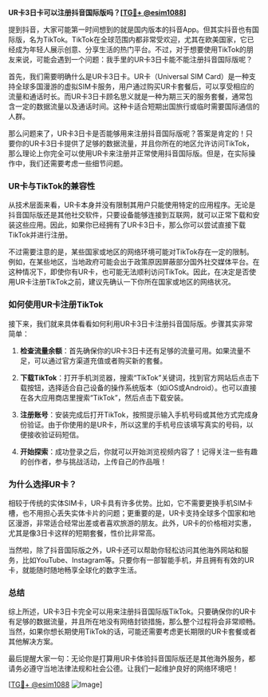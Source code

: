 **UR卡3日卡可以注册抖音国际版吗？[[TG💪+ @esim1088](https://t.me/s/esim1088)]**

提到抖音，大家可能第一时间想到的就是国内版本的抖音App。但其实抖音也有国际版，名为TikTok。TikTok在全球范围内都非常受欢迎，尤其在欧美国家，它已经成为年轻人展示创意、分享生活的热门平台。不过，对于想要使用TikTok的朋友来说，可能会遇到一个问题：我手里的UR卡3日卡能不能注册抖音国际版呢？

首先，我们需要明确什么是UR卡3日卡。UR卡（Universal SIM Card）是一种支持全球多国漫游的虚拟SIM卡服务，用户通过购买UR卡套餐后，可以享受相应的流量和通话时长。而UR卡3日卡顾名思义就是一种为期三天的服务套餐，通常包含一定的数据流量以及通话时间。这种卡适合短期出国旅行或临时需要国际通信的人群。

那么问题来了，UR卡3日卡是否能够用来注册抖音国际版呢？答案是肯定的！只要你的UR卡3日卡提供了足够的数据流量，并且你所在的地区允许访问TikTok，那么理论上你完全可以使用UR卡来注册并正常使用抖音国际版。但是，在实际操作中，我们还需要考虑一些细节问题。

### **UR卡与TikTok的兼容性**

从技术层面来看，UR卡本身并没有限制其用户只能使用特定的应用程序。无论是抖音国际版还是其他社交软件，只要设备能够连接到互联网，就可以正常下载和安装这些应用。因此，如果你已经拥有了UR卡3日卡，那么你可以尝试直接下载TikTok并进行注册。

不过需要注意的是，某些国家或地区的网络环境可能对TikTok存在一定的限制。例如，在某些地区，当地政府可能会出于政策原因屏蔽部分国外社交媒体平台。在这种情况下，即使你有UR卡，也可能无法顺利访问TikTok。因此，在决定是否使用UR卡注册TikTok之前，建议先确认一下你所在国家或地区的网络状况。

### **如何使用UR卡注册TikTok**

接下来，我们就来具体看看如何利用UR卡3日卡注册抖音国际版。步骤其实非常简单：

1. **检查流量余额**：首先确保你的UR卡3日卡还有足够的流量可用。如果流量不足，可以通过官方渠道充值或者购买新的套餐。
   
2. **下载TikTok**：打开手机浏览器，搜索“TikTok”关键词，找到官方网站后点击下载按钮，选择适合自己设备的操作系统版本（如iOS或Android）。也可以直接在各大应用商店里搜索“TikTok”，然后点击下载安装。

3. **注册账号**：安装完成后打开TikTok，按照提示输入手机号码或其他方式完成身份验证。由于你使用的是UR卡，所以这里的手机号应该填写真实的号码，以便接收验证码短信。

4. **开始探索**：成功登录之后，你就可以开始浏览视频内容了！记得关注一些有趣的创作者，参与挑战活动，上传自己的作品哦！

### **为什么选择UR卡？**

相较于传统的实体SIM卡，UR卡具有许多优势。比如，它不需要更换手机SIM卡槽，也不用担心丢失实体卡片的问题；更重要的是，UR卡支持全球多个国家和地区漫游，非常适合经常出差或者喜欢旅游的朋友。此外，UR卡的价格相对实惠，尤其是像3日卡这样的短期套餐，性价比非常高。

当然啦，除了抖音国际版之外，UR卡还可以帮助你轻松访问其他海外网站和服务，比如YouTube、Instagram等。只要你有一部智能手机，并且拥有有效的UR卡，就能随时随地畅享全球化的数字生活。

### **总结**

综上所述，UR卡3日卡完全可以用来注册抖音国际版TikTok。只要确保你的UR卡有足够的数据流量，并且所在地没有网络封锁措施，那么整个过程将会非常顺畅。当然，如果你想长期使用TikTok的话，可能还需要考虑更长期限的UR卡套餐或者其他解决方案。

最后提醒大家一句：无论你是打算用UR卡体验抖音国际版还是其他海外服务，都请务必遵守当地法律法规和社会公德。让我们一起维护良好的网络环境吧！

[[TG💪+ @esim1088](https://t.me/s/esim1088) ![Image](https://i.postimg.cc/4NQfJmqS/Snipaste-2025-05-13-00-14-12.png)]